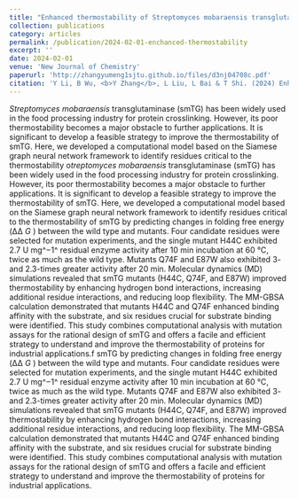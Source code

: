```yaml
---
title: "Enhanced thermostability of Streptomyces mobaraensis transglutaminase via computation-aided site-directed mutations and structural analysis"
collection: publications
category: articles
permalink: /publication/2024-02-01-enchanced-thermostability
excerpt: ''
date: 2024-02-01
venue: 'New Journal of Chemistry'
paperurl: 'http://zhangyumeng1sjtu.github.io/files/d3nj04708c.pdf'
citation: 'Y Li, B Wu, <b>Y Zhang</b>, L Liu, L Bai & T Shi. (2024) Enhanced thermostability of Streptomyces mobaraensis transglutaminase via computation-aided site-directed mutations and structural analysis. <i>New Journal of Chemistry</i>, 48(2), 591-602.'
---
```

*Streptomyces mobaraensis* transglutaminase (smTG) has been widely used in the food processing industry for protein crosslinking. However, its poor thermostability becomes a major obstacle to further applications. It is significant to develop a feasible strategy to improve the thermostability of smTG. Here, we developed a computational model based on the Siamese graph neural network framework to identify residues critical to the thermostability o*treptomyces mobaraensis* transglutaminase (smTG) has been widely used in the food processing industry for protein crosslinking. However, its poor thermostability becomes a major obstacle to further applications. It is significant to develop a feasible strategy to improve the thermostability of smTG. Here, we developed a computational model based on the Siamese graph neural network framework to identify residues critical to the thermostability of smTG by predicting changes in folding free energy (ΔΔ *G* ) between the wild type and mutants. Four candidate residues were selected for mutation experiments, and the single mutant H44C exhibited 2.7 U mg^−1^ residual enzyme activity after 10 min incubation at 60 °C, twice as much as the wild type. Mutants Q74F and E87W also exhibited 3- and 2.3-times greater activity after 20 min. Molecular dynamics (MD) simulations revealed that smTG mutants (H44C, Q74F, and E87W) improved thermostability by enhancing hydrogen bond interactions, increasing additional residue interactions, and reducing loop flexibility. The MM-GBSA calculation demonstrated that mutants H44C and Q74F enhanced binding affinity with the substrate, and six residues crucial for substrate binding were identified. This study combines computational analysis with mutation assays for the rational design of smTG and offers a facile and efficient strategy to understand and improve the thermostability of proteins for industrial applications.f smTG by predicting changes in folding free energy (ΔΔ *G* ) between the wild type and mutants. Four candidate residues were selected for mutation experiments, and the single mutant H44C exhibited 2.7 U mg^−1^ residual enzyme activity after 10 min incubation at 60 °C, twice as much as the wild type. Mutants Q74F and E87W also exhibited 3- and 2.3-times greater activity after 20 min. Molecular dynamics (MD) simulations revealed that smTG mutants (H44C, Q74F, and E87W) improved thermostability by enhancing hydrogen bond interactions, increasing additional residue interactions, and reducing loop flexibility. The MM-GBSA calculation demonstrated that mutants H44C and Q74F enhanced binding affinity with the substrate, and six residues crucial for substrate binding were identified. This study combines computational analysis with mutation assays for the rational design of smTG and offers a facile and efficient strategy to understand and improve the thermostability of proteins for industrial applications.
